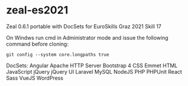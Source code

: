 # zeal-es2021
Zeal 0.6.1 portable with DocSets for EuroSkills Graz 2021 Skill 17

On Windws run cmd in Administrator mode  and issue the following command before cloning:

`git config --system core.longpaths true`

DocSets:
 Angular 
 Apache HTTP Server 
 Bootstrap 4
 CSS
 Emmet
 HTML
 JavaScript
 jQuery
 jQuery UI
 Laravel
 MySQL
 NodeJS
 PHP
 PHPUnit
 React 
 Sass
 VueJS
 WordPress
